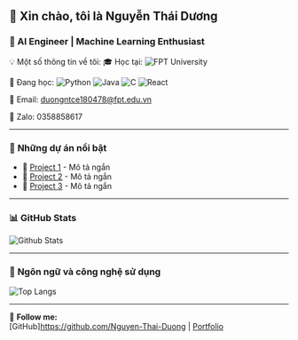 ## 👋 Xin chào, tôi là Nguyễn Thái Dương 
### 🚀 AI Engineer | Machine Learning Enthusiast

💡 Một số thông tin về tôi:
🎓 Học tại: ![FPT University](https://img.shields.io/badge/FPT%20University-FFA500?style=flat&logo=google-scholar&logoColor=white)

🌱 Đang học: ![Python](https://img.shields.io/badge/-Python-3776AB?style=flat&logo=python&logoColor=white) ![Java](https://img.shields.io/badge/-Java-007396?style=flat&logo=java&logoColor=white) ![C](https://img.shields.io/badge/-C-00599C?style=flat&logo=c&logoColor=white) ![React](https://img.shields.io/badge/-React-61DAFB?style=flat&logo=react&logoColor=white)

📧 Email: [duongntce180478@fpt.edu.vn](mailto:duongntce180478@fpt.edu.vn)

📱 Zalo: 0358858617


---

### 📌 **Những dự án nổi bật**
- 🔹 [Project 1](https://github.com/username/project1) - Mô tả ngắn
- 🔹 [Project 2](https://github.com/username/project2) - Mô tả ngắn
- 🔹 [Project 3](https://github.com/username/project3) - Mô tả ngắn

---

### 📊 **GitHub Stats**
![Github Stats](https://github-readme-stats.vercel.app/api?username=your-username&show_icons=true&theme=radical)

---

### 🚀 **Ngôn ngữ và công nghệ sử dụng**
![Top Langs](https://github-readme-stats.vercel.app/api/top-langs/?username=your-username&layout=compact&theme=radical)

---

🌟 **Follow me:**  
[GitHub]https://github.com/Nguyen-Thai-Duong  | [Portfolio](https://your-username.github.io/)
